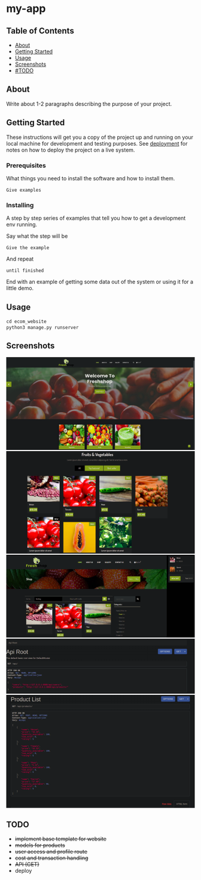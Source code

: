 # my-app

## Table of Contents

- [About](#about)
- [Getting Started](#getting_started)
- [Usage](#usage)
- [Screenshots](#ss)
- [#TODO](#todo)

## About <a name = "about"></a>

Write about 1-2 paragraphs describing the purpose of your project.

## Getting Started <a name = "getting_started"></a>

These instructions will get you a copy of the project up and running on your local machine for development and testing purposes. See [deployment](#deployment) for notes on how to deploy the project on a live system.

### Prerequisites

What things you need to install the software and how to install them.

```
Give examples
```

### Installing

A step by step series of examples that tell you how to get a development env running.

Say what the step will be

```
Give the example
```

And repeat

```
until finished
```

End with an example of getting some data out of the system or using it for a little demo.

## Usage <a name = "usage"></a>
```
cd ecom_website
python3 manage.py runserver
```
## Screenshots <a name = "ss"></a>
<img src="screens/1.png">
<img src="screens/2.png">
<img src="screens/3.png">
<img src="screens/4.png">
<img src="screens/5.png">


## TODO<a name = 'todo'>
- ~~implement base template for website~~
- ~~models for products~~
- ~~user access and profile route~~
- ~~cost and transaction handling~~
- ~~API (GET)~~
- deploy